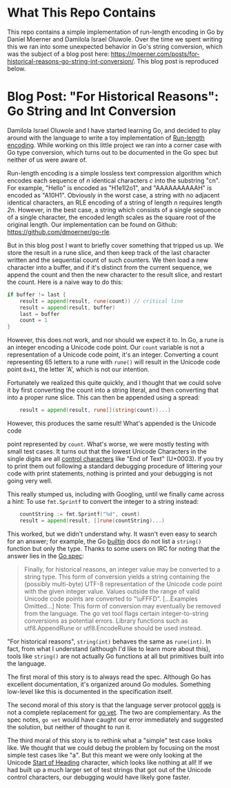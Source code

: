 # What This Repo Contains

This repo contains a simple implementation of run-length encoding in Go by
Daniel Moerner and Damilola Israel Oluwole. Over the time we spent writing this
we ran into some unexpected behavior in Go's string conversion, which was the
subject of a blog post here:
https://moerner.com/posts/for-historical-reasons-go-string-int-conversion/.
This blog post is reproduced below.

# Blog Post: "For Historical Reasons": Go String and Int Conversion

Damilola Israel Oluwole and I have started learning Go, and decided to play
around with the language to write a toy implementation of [Run-length
encoding](https://en.wikipedia.org/wiki/Run-length_encoding). While working on
this little project we ran into a corner case with Go type conversion, which
turns out to be documented in the Go spec but neither of us were aware of.

Run-length encoding is a simple lossless text compression algorithm which
encodes each sequence of *n* identical characters *c* into the substring "cn".
For example, "Hello" is encoded as "H1e1l2o1", and "AAAAAAAAAAH" is
encoded as "A10H1". Obviously in the worst case, a string with no adjacent
identical characters, an RLE encoding of a string of length *n* requires length
*2n*. However, in the best case, a string which consists of a single sequence
of a single character, the encoded length scales as the square root of the
original length. Our implementation can be found on Github:
https://github.com/dmoerner/go-rle.

But in this blog post I want to briefly cover something that tripped us up. We
store the result in a rune slice, and then keep track of the last character
written and the sequential count of such counters. We then load a
new character into a buffer, and if it's distinct from the current sequence, we
append the count and then the new character to the result slice, and restart
the count. Here is a naive way to do this:

```go
if buffer != last {
    result = append(result, rune(count)) // critical line
    result = append(result, buffer)
    last = buffer
    count = 1
}
```

However, this does not work, and nor should we expect it to. In Go, a rune is
an integer encoding a Unicode code point. Our `count` variable is not a
representation of a Unicode code point, it's an integer. Converting a count
representing 65 letters to a rune with `rune()` will result in the Unicode code
point `0x41`, the letter 'A', which is not our intention.

Fortunately we realized this quite quickly, and I thought that we could solve
it by first converting the count into a string literal, and then converting
that into a proper rune slice. This can then be appended using a spread:

```go
    result = append(result, rune[](string(count))...)
```

However, this produces the same result! What's appended is the Unicode code

point represented by `count`. What's worse, we were mostly testing with small
test cases. It turns out that the lowest Unicode Characters in the single
digits are all [control
characters](https://en.wikipedia.org/wiki/Unicode_control_characters) like "End
of Text" (U+0003). If you try to print them out following a standard debugging
procedure of littering your code with print statements, nothing is printed and
your debugging is not going very well.

This really stumped us, including with Googling, until we finally came across a
hint: To use `fmt.Sprintf` to convert the integer to a string instead:

```go
    countString := fmt.Sprintf("%d", count)
    result = append(result, []rune(countString)...)
```

This worked, but we didn't understand why. It wasn't even easy to search for an
answer; for example, the Go [builtin](https://pkg.go.dev/builtin) docs do not list a
`string()` function but only the type. Thanks to some users on IRC for noting
that the answer lies in the [Go
spec](https://go.dev/ref/spec#Conversions_to_and_from_a_string_type):

> Finally, for historical reasons, an integer value may be converted to a
> string type. This form of conversion yields a string containing the (possibly
> multi-byte) UTF-8 representation of the Unicode code point with the given
> integer value. Values outside the range of valid Unicode code points are
> converted to "\uFFFD". [...Examples Omitted...] Note: This form of conversion
> may eventually be removed from the language. The go vet tool flags certain
> integer-to-string conversions as potential errors. Library functions such as
> utf8.AppendRune or utf8.EncodeRune should be used instead.

"For historical reasons", `string(int)` behaves the same as `rune(int)`. In
fact, from what I understand (although I'd like to learn more about this),
tools like `string()` are not actually Go functions at all but primitives built
into the language.
 
The first moral of this story is to always read the spec. Although Go has
excellent documentation, it's organized around Go modules. Something low-level
like this is documented in the specification itself.

The second moral of this story is that the language server protocol
[gopls](https://pkg.go.dev/golang.org/x/tools/gopls) is not a complete
replacement for [go vet](https://pkg.go.dev/cmd/vet). The two are
complementary. As the spec notes, `go vet` would have caught our error
immediately and suggested the solution, but neither of thought to run it.    

The third moral of this story is to rethink what a "simple" test case looks
like. We thought that we could debug the problem by focusing on the most simple
test cases like "a". But this meant we were only looking at the Unicode [Start
of Heading](https://www.compart.com/en/unicode/U+0001) character, which looks
like nothing at all! If we had built up a much larger set of test strings that
got out of the Unicode control characters, our debugging would have likely gone
faster.
